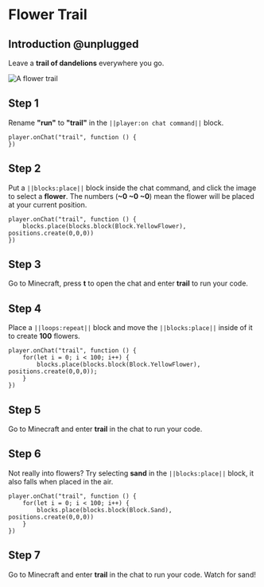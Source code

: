 # Flower Trail

## Introduction @unplugged

Leave a **trail of dandelions** everywhere you go.

![A flower trail](/static/tutorials/flower-trail.gif)

## Step 1

Rename **"run"** to **"trail"** in the `||player:on chat command||` block.

```blocks
player.onChat("trail", function () {
})
```

## Step 2

Put a `||blocks:place||` block inside the chat command, and click the image to select a **flower**. The numbers (**~0 ~0 ~0**) mean the flower will be placed at your current position.

```blocks
player.onChat("trail", function () {
    blocks.place(blocks.block(Block.YellowFlower), positions.create(0,0,0))
})
```

## Step 3

Go to Minecraft, press **t** to open the chat and enter **trail** to run your code.

## Step 4

Place a `||loops:repeat||` block and move the `||blocks:place||` inside of it to create **100** flowers.

```blocks
player.onChat("trail", function () {
    for(let i = 0; i < 100; i++) {
        blocks.place(blocks.block(Block.YellowFlower), positions.create(0,0,0));
    }
})
```

## Step 5

Go to Minecraft and enter **trail** in the chat to run your code.

## Step 6

Not really into flowers? Try selecting **sand** in the `||blocks:place||` block, it also falls when placed in the air.

```blocks
player.onChat("trail", function () {
    for(let i = 0; i < 100; i++) {
        blocks.place(blocks.block(Block.Sand), positions.create(0,0,0))
    }
})
```

## Step 7

Go to Minecraft and enter **trail** in the chat to run your code. Watch for sand!